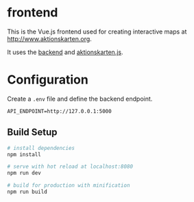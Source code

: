 # frontend

This is the Vue.js frontend used for creating interactive maps at http://www.aktionskarten.org.

It uses the [backend](https://github.com/aktionskarten/backend) and [aktionskarten.js](https://github.com/aktionskarten/aktionskarten.js).

# Configuration
Create a `.env` file and define the backend endpoint.

```
API_ENDPOINT=http://127.0.0.1:5000
```

## Build Setup

``` bash
# install dependencies
npm install

# serve with hot reload at localhost:8080
npm run dev

# build for production with minification
npm run build
```

